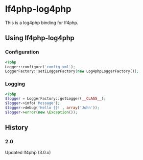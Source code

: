 lf4php-log4php
==============

This is a log4php binding for lf4php.

Using lf4php-log4php
--------------------

### Configuration

```php
<?php
Logger::configure('config.xml');
LoggerFactory::setILoggerFactory(new Log4phpLoggerFactory());
```

### Logging

```php
<?php
$logger = LoggerFactory::getLogger(__CLASS__);
$logger->info('Message');
$logger->debug('Hello {}!', array('John'));
$logger->error(new \Exception());
```

History
-------

### 2.0

Updated lf4php (3.0.x)